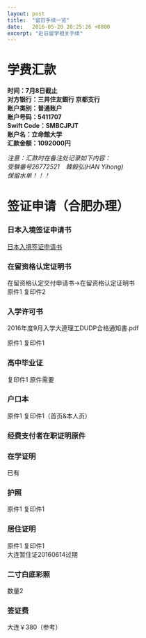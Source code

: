 ```yaml
---
layout: post
title:  "留日手续一览"
date:   2016-05-20 20:25:26 +0800
excerpt: "赴日留学相关手续"
---
```


# 学费汇款

**时间：7月8日截止  
对方银行：三井住友銀行  京都支行  
账户类别：普通账户  
账户号码：5411707  
Swift Code：SMBCJPJT  
账户名：立命館大学  
汇款金额：1092000円**

*注意：汇款时在备注处记录如下内容：  
受験番号26772521　韓毅弘(HAN Yihong)  
保留水单！！！*

# 签证申请（合肥办理）

### 日本入境签证申请书

[日本入境签证申请书](http://www.dalian.cn.emb-japan.go.jp/ch/cardryugaku.html)

### 在留资格认定证明书

在留资格认定交付申请书→在留资格认定证明书  
原件1 复印件2

### 入学许可书

2016年度9月入学大連理工DUDP合格通知書.pdf

原件1 复印件1

### 高中毕业证

复印件1 原件需要

### 户口本

原件1 复印件1（首页&本人页）

### 经费支付者在职证明原件

### 在学证明

已有

### 护照

原件1 复印件1

### 居住证明

原件1 复印件1  
大连暂住证20160614过期

### 二寸白底彩照

数量2

### 签证费

大连￥380（参考）

